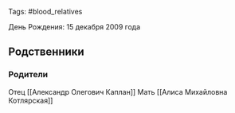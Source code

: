 Tags: #blood_relatives

День Рождения: 15 декабря 2009 года

## Родственники
### Родители
Отец [[Александр Олегович Каплан]]
Мать [[Алиса Михайловна Котлярская]]